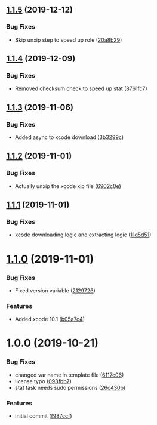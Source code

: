 ## [1.1.5](https://github.com/mongodb-ansible-roles/ansible-role-xcode/compare/v1.1.4...v1.1.5) (2019-12-12)


### Bug Fixes

* Skip unxip step to speed up role ([20a8b29](https://github.com/mongodb-ansible-roles/ansible-role-xcode/commit/20a8b29f5a501cd97e5e06d062a631591b62d2cd))

## [1.1.4](https://github.com/mongodb-ansible-roles/ansible-role-xcode/compare/v1.1.3...v1.1.4) (2019-12-09)


### Bug Fixes

* Removed checksum check to speed up stat ([8761fc7](https://github.com/mongodb-ansible-roles/ansible-role-xcode/commit/8761fc7168d217a56cf2c9e34acf0e1bdc19fb64))

## [1.1.3](https://github.com/mongodb-ansible-roles/ansible-role-xcode/compare/v1.1.2...v1.1.3) (2019-11-06)


### Bug Fixes

* Added async to xcode download ([3b3299c](https://github.com/mongodb-ansible-roles/ansible-role-xcode/commit/3b3299c8232f527bdf6695421691f16f768d3a15))

## [1.1.2](https://github.com/mongodb-ansible-roles/ansible-role-xcode/compare/v1.1.1...v1.1.2) (2019-11-01)


### Bug Fixes

* Actually unxip the xcode xip file ([6902c0e](https://github.com/mongodb-ansible-roles/ansible-role-xcode/commit/6902c0e7266dc982edcb03cd91fc60ecfa189a90))

## [1.1.1](https://github.com/mongodb-ansible-roles/ansible-role-xcode/compare/v1.1.0...v1.1.1) (2019-11-01)


### Bug Fixes

* xcode downloading logic and extracting logic ([11d5d51](https://github.com/mongodb-ansible-roles/ansible-role-xcode/commit/11d5d51093a1318e61a519a32fd1df7df2f212c8))

# [1.1.0](https://github.com/mongodb-ansible-roles/ansible-role-xcode/compare/v1.0.0...v1.1.0) (2019-11-01)


### Bug Fixes

* Fixed version variable ([2129726](https://github.com/mongodb-ansible-roles/ansible-role-xcode/commit/212972678c8f581d1df763175b0427e0431f8ffe))


### Features

* Added xcode 10.1 ([b05a7c4](https://github.com/mongodb-ansible-roles/ansible-role-xcode/commit/b05a7c4f90d3d60dd7e4c634874bd280882d22cb))

# 1.0.0 (2019-10-21)


### Bug Fixes

* changed var name in template file ([6117c06](https://github.com/mongodb-ansible-roles/ansible-role-xcode/commit/6117c06f1dcf32192ee8252b901677a1e8e69ce6))
* license typo ([093fbb7](https://github.com/mongodb-ansible-roles/ansible-role-xcode/commit/093fbb77c5fdc591f72c4e9869673967e8292fa6))
* stat task needs sudo permissions ([26c430b](https://github.com/mongodb-ansible-roles/ansible-role-xcode/commit/26c430b067ceb8ea0ef12ef841cf90cd3092ae3d))


### Features

* initial commit ([f987ccf](https://github.com/mongodb-ansible-roles/ansible-role-xcode/commit/f987ccfd2b790820fdd04394dc646d1d2f4a40d2))
